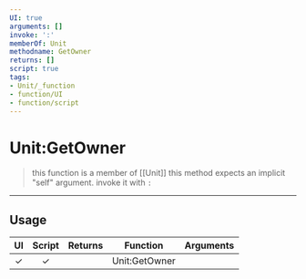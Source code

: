 ```yaml
---
UI: true
arguments: []
invoke: ':'
memberOf: Unit
methodname: GetOwner
returns: []
script: true
tags:
- Unit/_function
- function/UI
- function/script
---
```

# Unit:GetOwner
> this function is a member of [[Unit]]
> this method expects an implicit "self" argument. invoke it with `:`
-----
## Usage
|  UI | Script | Returns | Function | Arguments |
|:---:|:------:|-------:|:--------:|:---------|
|✓|✓||Unit:GetOwner||
